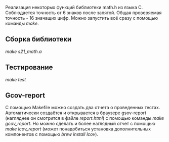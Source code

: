 Реализация некоторых функций библиотеки math.h из языка С. Соблюдается точность от 6 знаков после запятой. Общая проверяемая точность - 16 значащих цифр. Можно запустить всё сразу с помощью команды *make*.

## Сборка библиотеки

*make s21_math.a*

## Тестирование 

*make test*

## Gсov-report

С помощью Makefile можно создать два отчета о проведенных тестах. Автоматически создаётся и открывается в браузере gsov-report (нагляднее он смотрится в файле *report.html*) с помощью команды *make gcov_report*. Но можно сделать и более наглядный отчет с помощью *make lcov_report* (может понадобиться установка дополнительных компонентов с помощью *brew install lcov*).

